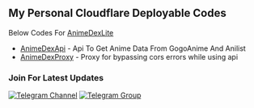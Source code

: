 ## My Personal Cloudflare Deployable Codes

Below Codes For [AnimeDexLite](https://github.com/TechShreyash/AnimeDexLite)

- [AnimeDexApi](https://github.com/TechShreyash/CloudflareWorker/tree/main/animedexapi) - Api To Get Anime Data From GogoAnime And Anilist
- [AnimeDexProxy](https://github.com/TechShreyash/CloudflareWorker/tree/main/animedexproxy) - Proxy for bypassing cors errors while using api


### Join For Latest Updates

[![Telegram Channel](https://img.shields.io/static/v1?label=Join&message=Telegram%20Channel&color=blueviolet&style=for-the-badge&logo=telegram&logoColor=violet)](https://telegram.me/TechZBots) [![Telegram Group](https://img.shields.io/static/v1?label=Join&message=Telegram%20Group&color=blueviolet&style=for-the-badge&logo=telegram&logoColor=violet)](https://telegram.me/TechZBots_Support)
